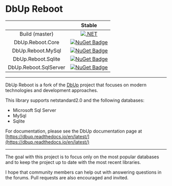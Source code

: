 # DbUp Reboot

|   | Stable | 
| :--: |  :--:  |
| Build (master) | [![.NET](https://github.com/chriswill/DbUpReboot/actions/workflows/dotnet.yml/badge.svg?branch=master)](https://github.com/chriswill/DbUpReboot/actions/workflows/dotnet.yml) | 
| DbUp.Reboot.Core | [![NuGet Badge](https://buildstats.info/nuget/DbUp.Reboot.Core)](https://www.nuget.org/packages/DbUp.Reboot.Core/) |
| DbUp.Reboot.MySql | [![NuGet Badge](https://buildstats.info/nuget/DbUp.Reboot.MySql)](https://www.nuget.org/packages/DbUp.Reboot.MySql/) |
| DbUp.Reboot.Sqlite | [![NuGet Badge](https://buildstats.info/nuget/DbUp.Reboot.Sqlite)](https://www.nuget.org/packages/DbUp.Reboot.Sqlite/) |
| DbUp.Reboot.SqlServer | [![NuGet Badge](https://buildstats.info/nuget/DbUp.Reboot.SqlServer)](https://www.nuget.org/packages/DbUp.Reboot.SqlServer/) |

***

DbUp Reboot is a fork of the [DbUp](https://github.com/DbUp/DbUp) project that focuses on modern technologies and development approaches.

This library supports netstandard2.0 and the following databases:
* Microsoft Sql Server
* MySql
* Sqlite

For documentation, please see the DbUp documentation page at [https://dbup.readthedocs.io/en/latest/](https://dbup.readthedocs.io/en/latest/)

***

The goal with this project is to focus only on the most popular databases and to keep the project up to date with the most recent libraries. 

I hope that community members can help out with answering questions in the forums. Pull requests are also encouraged and invited.
